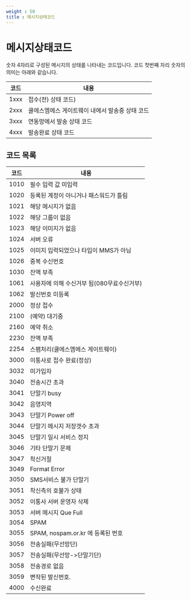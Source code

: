 ```yaml
---
weight : 50
title : 메시지상태코드
---
```


# 메시지상태코드
숫자 4자리로 구성된 메시지의 상태를 나타내는 코드입니다. 코드 첫번째 자리 숫자의 의미는 아래와 같습니다.

| 코드 | 내용 |
| ------------- |-------------|
| 1xxx | 접수(전) 상태 코드) |
| 2xxx | 쿨에스엠에스 게이트웨이 내에서 발송중 상태 코드 |
| 3xxx | 연동망에서 발송 상태 코드 |
| 4xxx | 발송완료 상태 코드 |

## 코드 목록

| 코드 | 내용 |
| ---- | ---- |
| 1010 | 필수 입력 값 미입력 |
| 1020 | 등록된 계정이 아니거나 패스워드가 틀림 |
| 1021 | 해당 메시지가 없음 |
| 1022 | 해당 그룹이 없음 |
| 1023 | 해당 이미지가 없음 |
| 1024 | 서버 오류 |
| 1025 | 이미지 입력되었으나 타입이 MMS가 아님 |
| 1026 | 중복 수신번호 |
| 1030 | 잔액 부족 |
| 1061 | 사용자에 의해 수신거부 됨(080무료수신거부) |
| 1062 | 발신번호 미등록 |
| 2000 | 정상 접수 |
| 2100 | (예약) 대기중 |
| 2160 | 예약 취소 |
| 2230 | 잔액 부족 |
| 2254 | 스팸처리(쿨에스엠에스 게이트웨이) |
| 3000 | 이통사로 접수 완료(정상) |
| 3032 | 미가입자 |
| 3040 | 전송시간 초과 |
| 3041 | 단말기 busy |
| 3042 | 음영지역 |
| 3043 | 단말기 Power off |
| 3044 | 단말기 메시지 저장갯수 초과 |
| 3045 | 단말기 일시 서비스 정지 |
| 3046 | 기타 단말기 문제 |
| 3047 | 착신거절 |
| 3049 | Format Error |
| 3050 | SMS서비스 불가 단말기 |
| 3051 | 착신측의 호불가 상태 |
| 3052 | 이통사 서버 운영자 삭제 |
| 3053 | 서버 메시지 Que Full |
| 3054 | SPAM |
| 3055 | SPAM, nospam.or.kr 에 등록된 번호 |
| 3056 | 전송실패(무선망단) |
| 3057 | 전송실패(무선망->단말기단) |
| 3058 | 전송경로 없음 |
| 3059 | 변작된 발신번호. |
| 4000 | 수신완료 |

